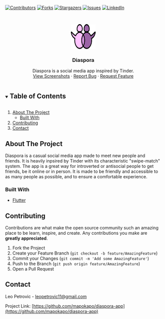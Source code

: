 [![Contributors][contributors-shield]][contributors-url]
[![Forks][forks-shield]][forks-url]
[![Stargazers][stars-shield]][stars-url]
[![Issues][issues-shield]][issues-url]
[![LinkedIn][linkedin-shield]][linkedin-url]

<!-- PROJECT LOGO -->
<br />
<p align="center">
  <a href="https://github.com/mapokapo/diaspora-app">
    <img src="assets/images/logo.png" alt="Logo" width="80" height="80">
  </a>

  <h3 align="center">Diaspora</h3>

  <p align="center">
    Diaspora is a social media app inspired by Tinder.
    <br />
    <a href="https://github.com/mapokapo/diaspora-app/blob/master/screenshots/README.md">View Screenshots</a>
    ·
    <a href="https://github.com/mapokapo/diaspora-app/issues">Report Bug</a>
    ·
    <a href="https://github.com/mapokapo/diaspora-app/issues">Request Feature</a>
  </p>
</p>

<!-- TABLE OF CONTENTS -->
<details open="open">
  <summary><h2 style="display: inline-block">Table of Contents</h2></summary>
  <ol>
    <li>
      <a href="#about-the-project">About The Project</a>
      <ul>
        <li><a href="#built-with">Built With</a></li>
      </ul>
    </li>
    <li><a href="#contributing">Contributing</a></li>
    <li><a href="#contact">Contact</a></li>
  </ol>
</details>

<!-- ABOUT THE PROJECT -->

## About The Project

Diaspora is a casual social media app made to meet new people and friends. It is heavily inpsired by Tinder with its characteristic "swipe-match" system.
The app is a great way for introverted or antisocial people to get friends, be it online or in person.
It is made to be friendly and accessible to as many people as possible, and to ensure a comfortable experience.

### Built With

- [Flutter](https://flutter.dev/)

<!-- CONTRIBUTING -->

## Contributing

Contributions are what make the open source community such an amazing place to be learn, inspire, and create. Any contributions you make are **greatly appreciated**.

1. Fork the Project
2. Create your Feature Branch (`git checkout -b feature/AmazingFeature`)
3. Commit your Changes (`git commit -m 'Add some AmazingFeature'`)
4. Push to the Branch (`git push origin feature/AmazingFeature`)
5. Open a Pull Request

<!-- CONTACT -->

## Contact

Leo Petrovic - leopetrovic11@gmail.com

Project Link: [https://github.com/mapokapo/diaspora-app](https://github.com/mapokapo/diaspora-app)

<!-- MARKDOWN LINKS & IMAGES -->
<!-- https://www.markdownguide.org/basic-syntax/#reference-style-links -->

[contributors-shield]: https://img.shields.io/github/contributors/mapokapo/diaspora-app.svg?style=for-the-badge
[contributors-url]: https://github.com/mapokapo/diaspora-app/graphs/contributors
[forks-shield]: https://img.shields.io/github/forks/mapokapo/diaspora-app.svg?style=for-the-badge
[forks-url]: https://github.com/mapokapo/diaspora-app/network/members
[stars-shield]: https://img.shields.io/github/stars/mapokapo/diaspora-app.svg?style=for-the-badge
[stars-url]: https://github.com/mapokapo/diaspora-app/stargazers
[issues-shield]: https://img.shields.io/github/issues/mapokapo/diaspora-app.svg?style=for-the-badge
[issues-url]: https://github.com/mapokapo/diaspora-app/issues
[linkedin-shield]: https://img.shields.io/badge/-LinkedIn-black.svg?style=for-the-badge&logo=linkedin&colorB=555
[linkedin-url]: https://linkedin.com/in/leo-petrović-7047b1162
